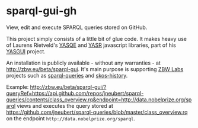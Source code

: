 sparql-gui-gh
=============

View, edit and execute SPARQL queries stored on GitHub.

This project simply consists of a little bit of glue code. It makes heavy use
of Laurens Rietveld's [YASQE](http://yasqe.yasgui.org/) and
[YASR](http://yasr.yasgui.org/) javascript libraries, part of his
[YASGUI](http://yasgui.org) project.

An installation is publicly available - without any warranties - at
http://zbw.eu/beta/sparql-gui. It's main purpose is supporting [ZBW
Labs](http://zbw.eu/labs) projects such as
[sparql-queries](../../../sparql-queries) and
[skos-history](../../../skos-history).

Example:
http://zbw.eu/beta/sparql-gui/?queryRef=https://api.github.com/repos/jneubert/sparql-queries/contents/class_overview.rq&endpoint=http://data.nobelprize.org/sparql
views and executes the query stored at
https://github.com/jneubert/sparql-queries/blob/master/class_overview.rq on the
endpoint `http://data.nobelprize.org/sparql`.

